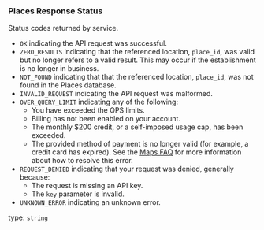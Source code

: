 <!--- This is a generated file, do not edit! -->
<!--- [START maps_http_schema_placesstatus] -->
<h3 class="schema-object" id="PlacesStatus">Places Response Status</h3>

Status codes returned by service.

- `OK` indicating the API request was successful.
- `ZERO_RESULTS` indicating that the referenced location, `place_id`, was valid but no longer refers to a valid result. This may occur if the establishment is no longer in business.
- `NOT_FOUND` indicating that that the referenced location, `place_id`, was not found in the Places database.
- `INVALID_REQUEST` indicating the API request was malformed.
- `OVER_QUERY_LIMIT` indicating any of the following:
  - You have exceeded the QPS limits.
  - Billing has not been enabled on your account.
  - The monthly $200 credit, or a self-imposed usage cap, has been exceeded.
  - The provided method of payment is no longer valid (for example, a credit card has expired).
    See the [Maps FAQ](https://developers.google.com/maps/faq#over-limit-key-error) for more information about how to resolve this error.
- `REQUEST_DENIED` indicating that your request was denied, generally because:
  - The request is missing an API key.
  - The `key` parameter is invalid.
- `UNKNOWN_ERROR` indicating an unknown error.

type: `string`

<!--- [END maps_http_schema_placesstatus] -->
